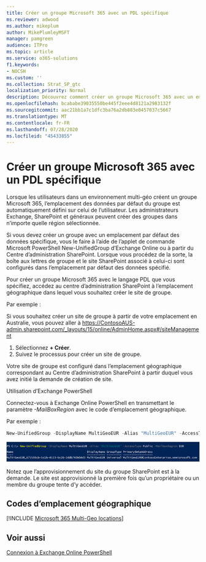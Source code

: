 ```yaml
---
title: Créer un groupe Microsoft 365 avec un PDL spécifique
ms.reviewer: adwood
ms.author: mikeplum
author: MikePlumleyMSFT
manager: pamgreen
audience: ITPro
ms.topic: article
ms.service: o365-solutions
f1.keywords:
- NOCSH
ms.custom: ''
ms.collection: Strat_SP_gtc
localization_priority: Normal
description: Découvrez comment créer un groupe Microsoft 365 avec un emplacement de données par défaut spécifié dans un environnement multi-géo.
ms.openlocfilehash: bcababe39035550be445f2eee4d8121a2983132f
ms.sourcegitcommit: aac21bb1a7c1dfc3ba76a2db883e0457037c5667
ms.translationtype: MT
ms.contentlocale: fr-FR
ms.lasthandoff: 07/28/2020
ms.locfileid: "45433855"
---
```

# <a name="create-a-microsoft-365-group-with-a-specific-pdl"></a>Créer un groupe Microsoft 365 avec un PDL spécifique

Lorsque les utilisateurs dans un environnement multi-géo créent un groupe Microsoft 365, l’emplacement des données par défaut du groupe est automatiquement défini sur celui de l’utilisateur. Les administrateurs Exchange, SharePoint et généraux peuvent créer des groupes dans n’importe quelle région sélectionnée. 

Si vous devez créer un groupe avec un emplacement par défaut des données spécifique, vous le faire à l’aide de l’applet de commande Microsoft PowerShell New-UnifiedGroup d’Exchange Online ou à partir du Centre d’administration SharePoint. Lorsque vous procédez de la sorte, la boîte aux lettres de groupe et le site SharePoint associé à celui-ci sont configurés dans l’emplacement par défaut des données spécifié.

Pour créer un groupe Microsoft 365 avec le langage PDL que vous spécifiez, accédez au centre d’administration SharePoint à l’emplacement géographique dans lequel vous souhaitez créer le site de groupe.

Par exemple :

Si vous souhaitez créer un site de groupe à partir de votre emplacement en Australie, vous pouvez aller à https://ContosoAUS-admin.sharepoint.com/_layouts/15/online/AdminHome.aspx#/siteManagement

1. Sélectionnez **+ Créer**.
2. Suivez le processus pour créer un site de groupe.

Votre site de groupe est configuré dans l’emplacement géographique correspondant au Centre d’administration SharePoint à partir duquel vous avez initié la demande de création de site. 

Utilisation d’Exchange PowerShell 

Connectez-vous à Exchange Online PowerShell en transmettant le paramètre *-MailBoxRegion* avec le code d’emplacement géographique.

Par exemple : 

```PowerShell
New-UnifiedGroup -DisplayName MultiGeoEUR -Alias "MultiGeoEUR" -AccessType Public -MailboxRegion EUR 
```

![Capture d’écran de la cmdlet PowerShell New-UnifiedGroup avec la syntaxe](media/multi-geo-new-group-with-pdl-powershell.png)

Notez que l’approvisionnement du site du groupe SharePoint est à la demande. Le site est approvisionné la première fois qu’un propriétaire ou un membre du groupe tente d’y accéder.

## <a name="geo-location-codes"></a>Codes d’emplacement géographique

[!INCLUDE [Microsoft 365 Multi-Geo locations](includes/office-365-multi-geo-locations.md)]

## <a name="see-also"></a>Voir aussi

[Connexion à Exchange Online PowerShell](https://docs.microsoft.com/powershell/exchange/exchange-online/connect-to-exchange-online-powershell/connect-to-exchange-online-powershell)
